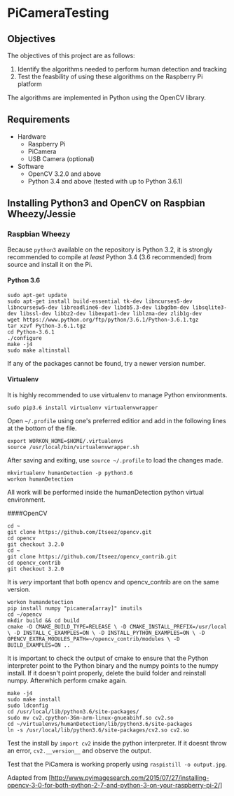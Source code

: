 # PiCameraTesting

## Objectives
The objectives of this project are as follows:
1. Identify the algorithms needed to perform human detection and tracking
2. Test the feasbility of using these algorithms on the Raspberry Pi platform

The algorithms are implemented in Python using the OpenCV library.

## Requirements
- Hardware
    - Raspberry Pi
    - PiCamera
    - USB Camera (optional)
- Software
    - OpenCV 3.2.0 and above
    - Python 3.4 and above (tested with up to Python 3.6.1)
    
## Installing Python3 and OpenCV on Raspbian Wheezy/Jessie
### Raspbian Wheezy
Because `python3` available on the repository is Python 3.2, it is strongly recommended to compile at _least_ Python 3.4 (3.6 recommended) from source and install it on the Pi.

#### Python 3.6
```
sudo apt-get update
sudo apt-get install build-essential tk-dev libncurses5-dev libncursesw5-dev libreadline6-dev libdb5.3-dev libgdbm-dev libsqlite3-dev libssl-dev libbz2-dev libexpat1-dev liblzma-dev zlib1g-dev
wget https://www.python.org/ftp/python/3.6.1/Python-3.6.1.tgz
tar xzvf Python-3.6.1.tgz
cd Python-3.6.1
./configure
make -j4
sudo make altinstall 
```
If any of the packages cannot be found, try a newer version number.

#### Virtualenv
It is highly recommended to use virtualenv to manage Python environments. 
```
sudo pip3.6 install virtualenv virtualenvwrapper
```
Open `~/.profile` using one's preferred editior and add in the following lines at the bottom of the file.

```
export WORKON_HOME=$HOME/.virtualenvs
source /usr/local/bin/virtualenvwrapper.sh
```
After saving and exiting, use `source ~/.profile` to load the changes made. 

```
mkvirtualenv humanDetection -p python3.6
workon humanDetection
```
All work will be performed inside the humanDetection python virtual environment. 

####OpenCV

```
cd ~
git clone https://github.com/Itseez/opencv.git
cd opencv
git checkout 3.2.0
cd ~
git clone https://github.com/Itseez/opencv_contrib.git
cd opencv_contrib
git checkout 3.2.0
```
It is _very_ important that both opencv and opencv_contrib are on the same version.

```
workon humandetection
pip install numpy "picamera[array]" imutils
cd ~/opencv
mkdir build && cd build
cmake -D CMAKE_BUILD_TYPE=RELEASE \ -D CMAKE_INSTALL_PREFIX=/usr/local \ -D INSTALL_C_EXAMPLES=ON \ -D INSTALL_PYTHON_EXAMPLES=ON \ -D OPENCV_EXTRA_MODULES_PATH=~/opencv_contrib/modules \ -D BUILD_EXAMPLES=ON ..
```
It is important to check the output of cmake to ensure that the Python interpreter point to the Python binary and the numpy points to the numpy install. If it doesn't point properly, delete the build folder and reinstall numpy. Afterwhich perform cmake again. 

```
make -j4
sudo make install
sudo ldconfig
cd /usr/local/lib/python3.6/site-packages/
sudo mv cv2.cpython-36m-arm-linux-gnueabihf.so cv2.so
cd ~/virtualenvs/humanDetection/lib/python3.6/site-packages
ln -s /usr/local/lib/python3.6/site-packages/cv2.so cv2.so
```
Test the install by `import cv2` inside the python interpreter. If it doesnt throw an error, `cv2.__version__` and observe the output. 

Test that the PiCamera is working properly using `raspistill -o output.jpg`. 

Adapted from [http://www.pyimagesearch.com/2015/07/27/installing-opencv-3-0-for-both-python-2-7-and-python-3-on-your-raspberry-pi-2/]
